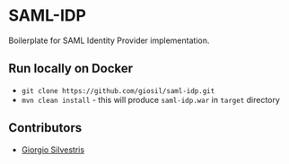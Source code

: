 # SAML-IDP 

Boilerplate for SAML Identity Provider implementation.

## Run locally on Docker

- `git clone https://github.com/giosil/saml-idp.git` 
- `mvn clean install` - this will produce `saml-idp.war` in `target` directory

## Contributors

* [Giorgio Silvestris](https://github.com/giosil)
